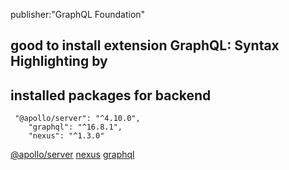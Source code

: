 publisher:"GraphQL Foundation"

## good to install extension GraphQL: Syntax Highlighting by

## installed packages for backend

```
 "@apollo/server": "^4.10.0",
    "graphql": "^16.8.1",
    "nexus": "^1.3.0"
```
[@apollo/server](https://www.npmjs.com/package/@apollo/server)
[nexus](https://www.npmjs.com/package/nexus)
[graphql](https://www.npmjs.com/package/graphql)
